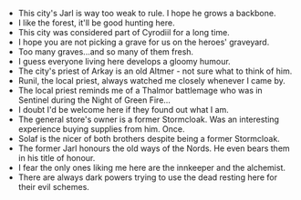 - This city's Jarl is way too weak to rule. I hope he grows a backbone.
- I like the forest, it'll be good hunting here.
- This city was considered part of Cyrodiil for a long time.
- I hope you are not picking a grave for us on the heroes' graveyard.
- Too many graves...and so many of them fresh.
- I guess everyone living here develops a gloomy humour.
- The city's priest of Arkay is an old Altmer - not sure what to think of him.
- Runil, the local priest, always watched me closely whenever I came by.
- The local priest reminds me of a Thalmor battlemage who was in Sentinel during the Night of Green Fire...
- I doubt I'd be welcome here if they found out what I am.
- The general store's owner is a former Stormcloak. Was an interesting experience buying supplies from him. Once.
- Solaf is the nicer of both brothers despite being a former Stormcloak.
- The former Jarl honours the old ways of the Nords. He even bears them in his title of honour.
- I fear the only ones liking me here are the innkeeper and the alchemist.
- There are always dark powers trying to use the dead resting here for their evil schemes.
